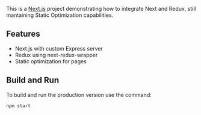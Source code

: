 This is a [Next.js](https://nextjs.org/) project demonstrating how to integrate Next and Redux, still mantaining Static Optimization capabilities. 

## Features

* Next.js with custom Express server
* Redux using next-redux-wrapper
* Static optimization for pages

## Build and Run

To build and run the production version use the command:

```bash
npm start
```

